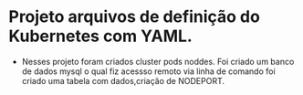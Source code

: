 # Projeto arquivos de definição do Kubernetes com YAML.

* Nesses projeto foram criados cluster pods noddes.
Foi criado um banco de dados mysql o qual fiz acessso remoto via linha de comando foi criado uma tabela com dados,criação de NODEPORT.